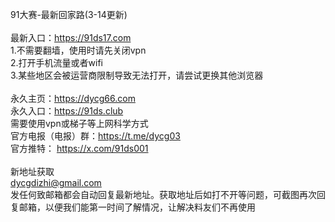91大赛-最新回家路(3-14更新)
<br>
<br>最新入口：https://91ds17.com
<br>1.不需要翻墙，使用时请先关闭vpn
<br>2.打开手机流量或者wifi
<br>3.某些地区会被运营商限制导致无法打开，请尝试更换其他浏览器
<br>
<br>永久主页：https://dycg66.com
<br>永久入口：https://91ds.club
<br>需要使用vpn或梯子等上网科学方式
<br>官方电报（电报）群：https://t.me/dycg03
<br>官方推特： https://x.com/91ds001
<br>
<br>新地址获取
<br>dycgdizhi@gmail.com
<br>发任何致邮箱都会自动回复最新地址。获取地址后如打不开等问题，可截图再次回复邮箱，以便我们能第一时间了解情况，让解决料友们不再使用
